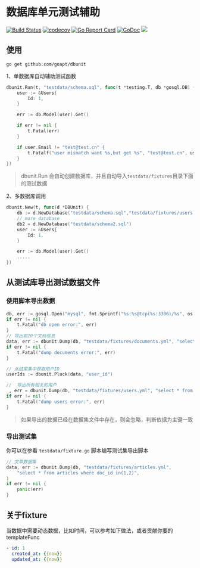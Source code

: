# 数据库单元测试辅助
<a href="https://github.com/goapt/dbunit/actions"><img src="https://github.com/goapt/dbunit/workflows/build/badge.svg" alt="Build Status"></a>
<a href="https://codecov.io/gh/goapt/dbunit"><img src="https://codecov.io/gh/goapt/dbunit/branch/master/graph/badge.svg" alt="codecov"></a>
<a href="https://goreportcard.com/report/github.com/goapt/dbunit"><img src="https://goreportcard.com/badge/github.com/goapt/dbunit" alt="Go Report Card
"></a>
<a href="https://pkg.go.dev/github.com/goapt/dbunit"><img src="https://img.shields.io/badge/go.dev-reference-007d9c?logo=go&logoColor=white&style=flat-square" alt="GoDoc"></a>
<a href="https://opensource.org/licenses/mit-license.php" rel="nofollow"><img src="https://badges.frapsoft.com/os/mit/mit.svg?v=103"></a>

## 使用

```shell script
go get github.com/goapt/dbunit
```

1、单数据库自动辅助测试函数

```go
dbunit.Run(t, "testdata/schema.sql", func(t *testing.T, db *gosql.DB) {
    user := &Users{
        Id: 1,
    }

    err := db.Model(user).Get()

    if err != nil {
        t.Fatal(err)
    }

    if user.Email != "test@test.cn" {
        t.Fatalf("user mismatch want %s,but get %s", "test@test.cn", user.Email)
    }
})
```

> dbunit.Run 会自动创建数据库，并且自动导入`testdata/fixtures`目录下面的测试数据

2、多数据库调用

```go
dbunit.New(t, func(d *DBUnit) {
    db := d.NewDatabase("testdata/schema.sql","testdata/fixtures/users.yml")
    // more database
    db2 = d.NewDatabase("testdata/schema2.sql")
    user := &Users{
        Id: 1,
    }

    err := db.Model(user).Get()
    .....
})
```

## 从测试库导出测试数据文件

### 使用脚本导出数据
```go
db, err := gosql.Open("mysql", fmt.Sprintf("%s:%s@tcp(%s:3306)/%s", os.Getenv("DEV_DATABASE_USERNAME"), os.Getenv("DEV_DATABASE_PASSWORD"), os.Getenv("DEV_DATABASE_HOST"), "example")+"?charset=utf8&parseTime=True&loc=Asia%2FShanghai")
if err != nil {
    t.Fatal("db open error:", err)
}
// 导出前10个文档信息
data, err := dbunit.Dump(db, "testdata/fixtures/documents.yml", "select * from documents limit 10")
if err != nil {
    t.Fatal("dump documents error:", err)
}

// 从结果集中获取用户ID
userIds := dbunit.Pluck(data, "user_id")

//  导出所有相关的用户
_, err = dbunit.Dump(db, "testdata/fixtures/users.yml", "select * from users where id in(?)", userIds)
if err != nil {
    t.Fatal("dump users error:", err)
}
```

> 如果导出的数据已经在数据集文件中存在，则会忽略，判断依据为主键一致


### 导出测试集
你可以在参看 `testdata/fixture.go` 脚本编写测试集导出脚本

```go
// 文章数据集
data, err := dbunit.Dump(db, "testdata/fixtures/articles.yml",
    "select * from articles where doc_id in(1,2)",
)
if err != nil {
    panic(err)
}
```

## 关于fixture

当数据中需要动态数据，比如时间，可以参考如下做法，或者贡献你要的templateFunc
```yaml
- id: 1
  created_at: {{now}}
  updated_at: {{now}}
```


